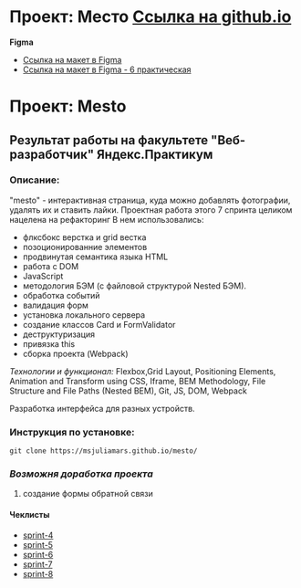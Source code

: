 # Проект: Место [Ссылка на github.io](https://msjuliamars.github.io/mesto/)

**Figma**

* [Ссылка на макет в Figma](https://www.figma.com/file/2cn9N9jSkmxD84oJik7xL7/JavaScript.-Sprint-4?node-id=0%3A1)
* [Ссылка на макет в Figma - 6 практическая ]([https://www.figma.com/file/bjyvbKKJN2naO0ucURl2Z0/JavaScript.-Sprint-5?node-id=50160%3A559](https://www.figma.com/file/kRVLKwYG3d1HGLvh7JFWRT/JavaScript.-Sprint-6?node-id=1124%3A2))

# Проект: Mesto
## Результат работы на факультете "Веб-разработчик" Яндекс.Практикум

### Описание:
"mesto" - интерактивная страница, куда можно добавлять фотографии, удалять их и ставить лайки. Проектная работа этого 7 спринта целиком нацелена на рефакторинг В нем использовались:
* флксбокс верстка и grid вестка
* позоционированние элементов
* продвинутая семантика языка HTML
* работа с DOM
* JavaScript
* методология БЭМ (с файловой структурой Nested БЭМ).
* обработка событий 
* валидация форм
* установка локального сервера
* создание классов Card и FormValidator
* деструктуризация
* привязка this
* сборка проекта (Webpack)

*Технологии и функционал:*
Flexbox,Grid Layout, Positioning Elements, Animation and Transform using CSS, Iframe, BEM Methodology, File Structure and File Paths (Nested BEM), Git, JS, DOM, Webpack

Разработка интерфейса для разных устройств.


### Инструкция по установке:

```
git clone https://msjuliamars.github.io/mesto/
```

### *Возможня доработка проекта*
1. создание формы обратной связи


#### __Чеклисты__
* [sprint-4](https://code.s3.yandex.net/web-developer/checklists-pdf/new-program/checklist-4.pdf)
* [sprint-5](https://code.s3.yandex.net/web-developer/checklists-pdf/new-program/checklist-5.pdf)
* [sprint-6](https://code.s3.yandex.net/web-developer/checklists-pdf/new-program/checklist-6.pdf)
* [sprint-7](https://code.s3.yandex.net/web-developer/checklists-pdf/new-program/checklist-7.pdf)
* [sprint-8](https://code.s3.yandex.net/web-developer/checklists-pdf/new-program/checklist-8.pdf)
